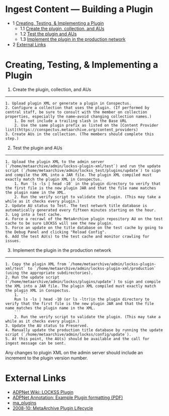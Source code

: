 Ingest Content — Building a Plugin
==================================


* 1 [Creating, Testing, & Implementing a Plugin](#BuildingaPlugin-trueCreating,Testing,&ImplementingaPlugin)
	+ 1.1 [Create the plugin, collection, and AUs](#BuildingaPlugin-Createtheplugin,collection,andAUs)
	+ 1.2 [Test the plugin and AUs](#BuildingaPlugin-TestthepluginandAUs)
	+ 1.3 [Implement the plugin in the production network](#BuildingaPlugin-Implementthepluginintheproductionnetwork)
* 2 [External Links](#BuildingaPlugin-ExternalLinks)


Creating, Testing, & Implementing a Plugin
=============================================================================================================================================================================================================================================================================================================================================================================================================================================================================================================

1. Create the plugin, collection, and AUs
--------------------------------------


	1. Upload plugin XML or generate a plugin in Conspectus.
	2. Configure a collection that uses the plugin. (If performed by central staff, be sure to consult with the member on collection properties, especially the name–avoid changing collection names.)
		1. Do not include a trailing slash in the Base URL
		2. Use the same plugin prefix as listed on the [Content Provider list](https://conspectus.metaarchive.org/content_providers)
	3. Create AUs in the collection. (The members should complete this step.)
2. Test the plugin and AUs
-----------------------


	1. Upload the plugin XML to the admin server (`/home/metaarchive/admin/lockss-plugin-xml/test`) and run the update script (`/home/metaarchive/admin/lockss_test/plugins/update`) to sign and compile the XML into a JAR file. The plugin XML compiled must exactly match the plugin XML in Conspectus.
		1. Run `ls -ls | head -10` in the plugin directory to verify that the first file is the new plugin JAR and that the file name matches the plugin name in the XML.
		2. Run the verify script to validate the plugin. (This may take a while as it checks every plugin.)
	2. Update AU status to Test. The test network title database is automatically generated every fifteen minutes starting on the hour.
	3. Log into a test cache.
	4. Force a recrawl of the MetaArchive plugin repository AU on the test cache to be sure LOCKSS will see the new plugin.
	5. Force an update on the title database on the test cache by going to the Debug Panel and clicking "Reload Config".
	6. Add the test AU(s) to the test cache and monitor crawling for issues.
3. Implement the plugin in the production network
----------------------------------------------


	1. Copy the plugin XML from `/home/metaarchive/admin/lockss-plugin-xml/test` to `/home/metaarchive/admin/lockss-plugin-xml/production` (using the appropriate subdirectories).
	2. Run the update script (`/home/metaarchive/admin/lockss/plugins/update`) to sign and compile the XML into a JAR file. The plugin XML compiled must exactly match the plugin XML in Conspectus.
		1. ```
		Run ls -ls | head -10 (or ls -ltr)in the plugin directory to verify that the first file is the new plugin JAR and that the file name matches the plugin name in the XML.
		```
		2. Run the verify script to validate the plugin. (This may take a while as it checks every plugin.)
	3. Update the AU status to Preserved.
	4. Manually update the production title database by running the update script (`/home/metaarchive/admin/lockss/config/update`).
	5. At this point, the AU(s) should be available and the call for ingest message can be sent.

Any changes to plugin XML on the admin server should include an increment to the plugin version number.

External Links
==============

* [ADPNet Wiki: LOCKSS Plugin](https://adpn.org/wiki/LOCKSS_Plugin)
* [ADPNet Annotation: Example Plugin formatting (PDF)](https://adpn.org/docs/pdf/ADPNAnnotation.pdf)
* [ma\_plugins](https://docs.google.com/document/d/1WhJVdCs7jbvycEMuELvanMnHQOmn7stXxhIijrXnlK4/edit)
* [2008-10: MetaArchive Plugin Lifecycle](https://docs.google.com/document/d/14-_YSh79ahuaZ1s0Ma5Q8IdKRrLHmYfu/edit)
